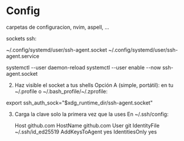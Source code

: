 # Config
carpetas de configuracion, nvim, aspell, ...

sockets ssh:

~/.config/systemd/user/ssh-agent.socket
~/.config/systemd/user/ssh-agent.service

systemctl --user daemon-reload
systemctl --user enable --now ssh-agent.socket

2) Haz visible el socket a tus shells
Opción A (simple, portátil): en tu ~/.profile o ~/.bash_profile/~/.zprofile:

export ssh_auth_sock="$xdg_runtime_dir/ssh-agent.socket"

3) Carga la clave solo la primera vez que la uses
En ~/.ssh/config:

    Host github.com
        HostName github.com
        User git
        IdentityFile ~/.ssh/id_ed25519
        AddKeysToAgent yes
        IdentitiesOnly yes

